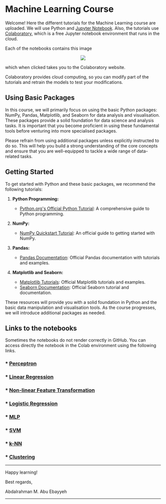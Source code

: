 # Machine Learning Course

Welcome! Here the different tutorials for the Machine Learning course are uploaded. 
We will use Python and [Jupyter Notebook](https://jupyter.org/). Also, the tutorials use [Colaboratory](https://colab.research.google.com/notebooks/welcome.ipynb), which is a free Jupyter notebook environment that runs in the cloud. 

Each of the notebooks contains this image

<p align="center">
<img src ="https://camo.githubusercontent.com/96889048f8a9014fdeba2a891f97150c6aac6e723f5190236b10215a97ed41f3/68747470733a2f2f636f6c61622e72657365617263682e676f6f676c652e636f6d2f6173736574732f636f6c61622d62616467652e737667" />
</p>

which when clicked takes you to the Colaboratory website. 

Colaboratory provides cloud computing, so you can modify part of the tutorials and retrain the models to test your modifications. 

## Using Basic Packages

In this course, we will primarily focus on using the basic Python packages: NumPy, Pandas, Matplotlib, and Seaborn for data analysis and visualisation. These packages provide a solid foundation for data science and analysis tasks. It is important that you become proficient in using these fundamental tools before venturing into more specialised packages.

Please refrain from using additional packages unless explicitly instructed to do so. This will help you build a strong understanding of the core concepts and ensure that you are well-equipped to tackle a wide range of data-related tasks.

## Getting Started

To get started with Python and these basic packages, we recommend the following tutorials:

1. **Python Programming:** 
   - [Python.org's Official Python Tutorial](https://docs.python.org/3/tutorial/index.html): A comprehensive guide to Python programming.

2. **NumPy:** 
   - [NumPy Quickstart Tutorial](https://numpy.org/doc/stable/user/quickstart.html): An official guide to getting started with NumPy.

3. **Pandas:** 
   - [Pandas Documentation](https://pandas.pydata.org/pandas-docs/stable/index.html): Official Pandas documentation with tutorials and examples.

4. **Matplotlib and Seaborn:** 
   - [Matplotlib Tutorials](https://matplotlib.org/stable/tutorials/index.html): Official Matplotlib tutorials and examples.
   - [Seaborn Documentation](https://seaborn.pydata.org/tutorial.html): Official Seaborn tutorial and documentation.

These resources will provide you with a solid foundation in Python and the basic data manipulation and visualisation tools. As the course progresses, we will introduce additional packages as needed.



## Links to the notebooks
Sometimes the notebooks do not render correctly in GitHub. You can access directly the notebook in the Colab environment using the following links.

### * [Perceptron](https://colab.research.google.com/github/abuebayyeh/imperial_eee_machine_learning_course/blob/main/01_ML_PLA.ipynb)

###  * [Linear Regression](https://colab.research.google.com/github/abuebayyeh/imperial_eee_machine_learning_course/blob/main/02_ML_LR.ipynb)

###  * [Non-linear Feature Transformation](https://colab.research.google.com/github/abuebayyeh/imperial_eee_machine_learning_course/blob/main/03_ML_NLFT.ipynb)
  
### * [Logistic Regression](https://colab.research.google.com/github/abuebayyeh/imperial_eee_machine_learning_course/blob/main/04_ML_Logistic.ipynb)

### * [MLP](https://colab.research.google.com/github/abuebayyeh/imperial_eee_machine_learning_course/blob/main/05_ML_MLP.ipynb)
  
### * [SVM](https://colab.research.google.com/github/abuebayyeh/imperial_eee_machine_learning_course/blob/main/06_ML_SVM.ipynb)
  
### * [k-NN](https://colab.research.google.com/github/abuebayyeh/imperial_eee_machine_learning_course/blob/main/07_ML_kNN.ipynb)
  
### * [Clustering](https://colab.research.google.com/github/abuebayyeh/imperial_eee_machine_learning_course/blob/main/08_ML_Clustering.ipynb)


---


Happy learning!

Best regards,

Abdalrahman M. Abu Ebayyeh

---

